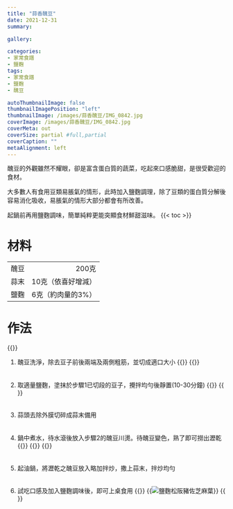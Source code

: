 ```yaml
---
title: "蒜香醜豆"
date: 2021-12-31
summary:

gallery: 

categories:
- 家常食譜
- 鹽麴
tags:
- 家常食譜
- 鹽麴
- 醜豆

autoThumbnailImage: false
thumbnailImagePosition: "left"
thumbnailImage: /images/蒜香醜豆/IMG_0842.jpg
coverImage: /images/蒜香醜豆/IMG_0842.jpg
coverMeta: out
coverSize: partial #full,partial
coverCaption: ""
metaAlignment: left
---
```

醜豆的外觀雖然不耀眼，卻是富含蛋白質的蔬菜，吃起來口感脆甜，是很受歡迎的食材。
<!--more-->
大多數人有食用豆類易脹氣的情形，此時加入鹽麴調理，除了豆類的蛋白質分解後容易消化吸收，易脹氣的情形大部分都會有所改善。

起鍋前再用鹽麴調味，簡單純粹更能突顯食材鮮甜滋味。
{{< toc >}}

# 材料
|||
|:--|--:|
| 醜豆| 200克 |
| 蒜末| 10克（依喜好增減）|
| 鹽麴| 6克（約肉量的3%）|

# 作法
{{<image classes="clear">}}
1. 醜豆洗淨，除去豆子前後兩端及兩側粗筋，並切成適口大小
{{<image classes="nocaption fancybox fig-50" thumbnail-width="100%" thumbnail-height="100%" src="/images/蒜香醜豆/IMG_0772.jpg" title="" >}}
{{<image classes="clear">}}
######
2. 取適量鹽麴，塗抹於步驟1已切段的豆子，攪拌均勻後靜置(10-30分鐘)
{{<image classes="nocaption fancybox fig-50" thumbnail-width="100%" thumbnail-height="100%" src="/images/蒜香醜豆/IMG_0773.jpg" title="" >}}
{{<image classes="clear">}}

######
3. 蒜頭去除外膜切碎成蒜末備用
######
4. 鍋中煮水，待水滾後放入步驟2的醜豆川燙。待醜豆變色，熟了即可撈出瀝乾
{{<image classes="nocaption fancybox fig-50" thumbnail-width="90%" thumbnail-height="90%" src="/images/蒜香醜豆/IMG_0840.jpg" title="" >}}
{{<image classes="nocaption fancybox fig-50" thumbnail-width="90%" thumbnail-height="90%" src="/images/蒜香醜豆/IMG_0841.jpg" title="" >}}
{{<image classes="clear">}}
######
5. 起油鍋，將瀝乾之醜豆放入略加拌炒，撒上蒜末，拌炒均勻
######
6.	試吃口感及加入鹽麴調味後，即可上桌食用
{{<image classes="clear">}}
{{<image classes="left nocaption fancybox fig-50" thumbnail-width="99%" thumbnail-height="99%" src="/images/蒜香醜豆/IMG_0842.jpg" title="鹽麴松阪豬佐芝麻葉" >}}
{{<image classes="clear">}}